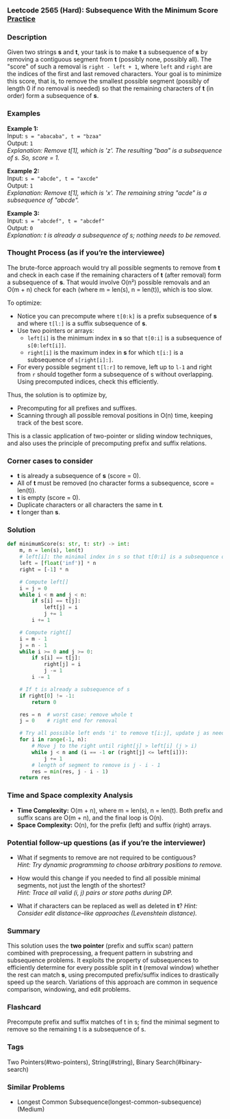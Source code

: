 ### Leetcode 2565 (Hard): Subsequence With the Minimum Score [Practice](https://leetcode.com/problems/subsequence-with-the-minimum-score)

### Description  
Given two strings **s** and **t**, your task is to make **t** a subsequence of **s** by removing a contiguous segment from **t** (possibly none, possibly all). The "score" of such a removal is `right - left + 1`, where `left` and `right` are the indices of the first and last removed characters. Your goal is to minimize this score, that is, to remove the smallest possible segment (possibly of length 0 if no removal is needed) so that the remaining characters of **t** (in order) form a subsequence of **s**.

### Examples  

**Example 1:**  
Input: `s = "abacaba", t = "bzaa"`  
Output: `1`  
*Explanation: Remove t[1], which is 'z'. The resulting "baa" is a subsequence of s. So, score = 1.*

**Example 2:**  
Input: `s = "abcde", t = "axcde"`  
Output: `1`  
*Explanation: Remove t[1], which is 'x'. The remaining string "acde" is a subsequence of "abcde".*

**Example 3:**  
Input: `s = "abcdef", t = "abcdef"`  
Output: `0`  
*Explanation: t is already a subsequence of s; nothing needs to be removed.*

### Thought Process (as if you’re the interviewee)  

The brute-force approach would try all possible segments to remove from **t** and check in each case if the remaining characters of **t** (after removal) form a subsequence of **s**. That would involve O(n²) possible removals and an O(m + n) check for each (where m = len(s), n = len(t)), which is too slow.

To optimize:
- Notice you can precompute where `t[0:k]` is a prefix subsequence of **s** and where `t[l:]` is a suffix subsequence of **s**.
- Use two pointers or arrays: 
  - `left[i]` is the minimum index in **s** so that `t[0:i]` is a subsequence of `s[0:left[i]]`.
  - `right[i]` is the maximum index in **s** for which `t[i:]` is a subsequence of `s[right[i]:]`.
- For every possible segment `t[l:r]` to remove, left up to `l-1` and right from `r` should together form a subsequence of s without overlapping. Using precomputed indices, check this efficiently.

Thus, the solution is to optimize by,
- Precomputing for all prefixes and suffixes.
- Scanning through all possible removal positions in O(n) time, keeping track of the best score.

This is a classic application of two-pointer or sliding window techniques, and also uses the principle of precomputing prefix and suffix relations.

### Corner cases to consider  
- **t** is already a subsequence of **s** (score = 0).
- All of **t** must be removed (no character forms a subsequence, score = len(t)).
- **t** is empty (score = 0).
- Duplicate characters or all characters the same in **t**.
- **t** longer than **s**.

### Solution

```python
def minimumScore(s: str, t: str) -> int:
    m, n = len(s), len(t)
    # left[i]: the minimal index in s so that t[0:i] is a subsequence of s[0:left[i]]
    left = [float('inf')] * n
    right = [-1] * n

    # Compute left[]
    i = j = 0
    while i < m and j < n:
        if s[i] == t[j]:
            left[j] = i
            j += 1
        i += 1

    # Compute right[]
    i = m - 1
    j = n - 1
    while i >= 0 and j >= 0:
        if s[i] == t[j]:
            right[j] = i
            j -= 1
        i -= 1

    # If t is already a subsequence of s
    if right[0] != -1:
        return 0

    res = n  # worst case: remove whole t
    j = 0    # right end for removal

    # Try all possible left ends 'i' to remove t[i:j], update j as needed
    for i in range(-1, n):
        # Move j to the right until right[j] > left[i] (j > i)
        while j < n and (i == -1 or (right[j] <= left[i])):
            j += 1
        # length of segment to remove is j - i - 1
        res = min(res, j - i - 1)
    return res
```

### Time and Space complexity Analysis  

- **Time Complexity:** O(m + n), where m = len(s), n = len(t). Both prefix and suffix scans are O(m + n), and the final loop is O(n).
- **Space Complexity:** O(n), for the prefix (left) and suffix (right) arrays.

### Potential follow-up questions (as if you’re the interviewer)  

- What if segments to remove are not required to be contiguous?  
  *Hint: Try dynamic programming to choose arbitrary positions to remove.*

- How would this change if you needed to find all possible minimal segments, not just the length of the shortest?  
  *Hint: Trace all valid (i, j) pairs or store paths during DP.*

- What if characters can be replaced as well as deleted in **t**?
  *Hint: Consider edit distance–like approaches (Levenshtein distance).*

### Summary
This solution uses the **two pointer** (prefix and suffix scan) pattern combined with preprocessing, a frequent pattern in substring and subsequence problems. It exploits the property of subsequences to efficiently determine for every possible split in **t** (removal window) whether the rest can match **s**, using precomputed prefix/suffix indices to drastically speed up the search. Variations of this approach are common in sequence comparison, windowing, and edit problems.


### Flashcard
Precompute prefix and suffix matches of t in s; find the minimal segment to remove so the remaining t is a subsequence of s.

### Tags
Two Pointers(#two-pointers), String(#string), Binary Search(#binary-search)

### Similar Problems
- Longest Common Subsequence(longest-common-subsequence) (Medium)